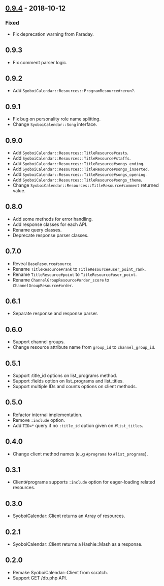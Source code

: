 ## [0.9.4] - 2018-10-12

### Fixed

- Fix deprecation warning from Faraday.

## 0.9.3

- Fix comment parser logic.

## 0.9.2

- Add `SyoboiCalendar::Resources::ProgramResource#rerun?`.

## 0.9.1

- Fix bug on personality role name splitting.
- Change `SyoboiCalendar::Song` interface.

## 0.9.0

- Add `SyoboiCalendar::Resources::TitleResource#casts`.
- Add `SyoboiCalendar::Resources::TitleResource#staffs`.
- Add `SyoboiCalendar::Resources::TitleResource#songs_ending`.
- Add `SyoboiCalendar::Resources::TitleResource#songs_inserted`.
- Add `SyoboiCalendar::Resources::TitleResource#songs_opening`.
- Add `SyoboiCalendar::Resources::TitleResource#songs_theme`.
- Change `SyoboiCalendar::Resources::TitleResource#comment` returned value.

## 0.8.0

- Add some methods for error handling.
- Add response classes for each API.
- Rename query classes.
- Deprecate response parser classes.

## 0.7.0

- Reveal `BaseResource#source`.
- Rename `TitleResource#rank` to `TitleResource#user_point_rank`.
- Rename `TitleResource#point` to `TitleResource#user_point`.
- Rename `ChannelGroupResource#order_score` to `ChannelGroupResource#order`.

## 0.6.1

- Separate response and response parser.

## 0.6.0

- Support channel groups.
- Change resource attribute name from `group_id` to `channel_group_id`.

## 0.5.1

- Support :title_id options on list_programs method.
- Support :fields option on list_programs and list_titles.
- Support multiple IDs and counts options on client methods.

## 0.5.0

- Refactor internal implementation.
- Remove `:include` option.
- Add `TID=*` query if no `:title_id` option given on `#list_titles`.

## 0.4.0

- Change client method names (e..g `#programs` to `#list_programs`).

## 0.3.1

- Client#programs supports `:include` option for eager-loading related resources.

## 0.3.0

- SyoboiCalendar::Client returns an Array of resources.

## 0.2.1

- SyoboiCalendar::Client returns a Hashie::Mash as a response.

## 0.2.0

- Remake SyoboiCalendar::Client from scratch.
- Support GET /db.php API.

[0.9.4]: https://github.com/r7kamura/syoboi_calendar/compare/v0.9.3...v0.9.4
